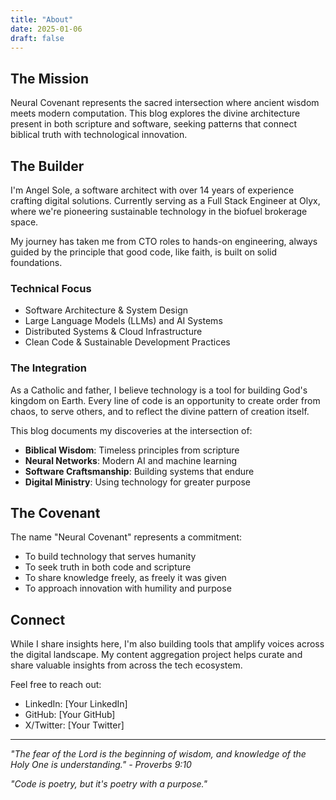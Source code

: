 ```yaml
---
title: "About"
date: 2025-01-06
draft: false
---
```


## The Mission

Neural Covenant represents the sacred intersection where ancient wisdom meets modern computation. This blog explores the divine architecture present in both scripture and software, seeking patterns that connect biblical truth with technological innovation.

## The Builder

I'm Angel Sole, a software architect with over 14 years of experience crafting digital solutions. Currently serving as a Full Stack Engineer at Olyx, where we're pioneering sustainable technology in the biofuel brokerage space.

My journey has taken me from CTO roles to hands-on engineering, always guided by the principle that good code, like faith, is built on solid foundations.

### Technical Focus
- Software Architecture & System Design
- Large Language Models (LLMs) and AI Systems
- Distributed Systems & Cloud Infrastructure
- Clean Code & Sustainable Development Practices

### The Integration

As a Catholic and father, I believe technology is a tool for building God's kingdom on Earth. Every line of code is an opportunity to create order from chaos, to serve others, and to reflect the divine pattern of creation itself.

This blog documents my discoveries at the intersection of:
- **Biblical Wisdom**: Timeless principles from scripture
- **Neural Networks**: Modern AI and machine learning
- **Software Craftsmanship**: Building systems that endure
- **Digital Ministry**: Using technology for greater purpose

## The Covenant

The name "Neural Covenant" represents a commitment:
- To build technology that serves humanity
- To seek truth in both code and scripture
- To share knowledge freely, as freely it was given
- To approach innovation with humility and purpose

## Connect

While I share insights here, I'm also building tools that amplify voices across the digital landscape. My content aggregation project helps curate and share valuable insights from across the tech ecosystem.

Feel free to reach out:
- LinkedIn: [Your LinkedIn]
- GitHub: [Your GitHub]
- X/Twitter: [Your Twitter]

---

*"The fear of the Lord is the beginning of wisdom, and knowledge of the Holy One is understanding." - Proverbs 9:10*

*"Code is poetry, but it's poetry with a purpose."*